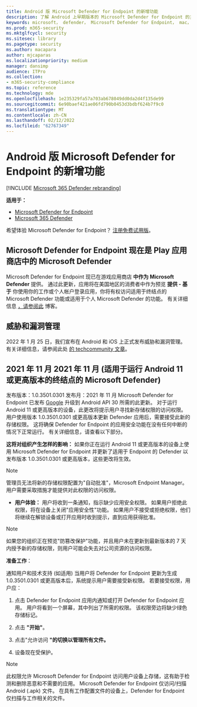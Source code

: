 ```yaml
---
title: Android 版 Microsoft Defender for Endpoint 的新增功能
description: 了解 Android 上早期版本的 Microsoft Defender for Endpoint 的主要更改。
keywords: microsoft， defender， Microsoft Defender for Endpoint， mac， 安装， macos， whatsnew
ms.prod: m365-security
ms.mktglfcycl: security
ms.sitesec: library
ms.pagetype: security
ms.author: macapara
author: mjcaparas
ms.localizationpriority: medium
manager: dansimp
audience: ITPro
ms.collection:
- m365-security-compliance
ms.topic: reference
ms.technology: mde
ms.openlocfilehash: 1e235329fa57a703ab678049dd0da2d4f135de99
ms.sourcegitcommit: 6e90baef421ae06fd790b0453d3bdbf624b7f9c0
ms.translationtype: MT
ms.contentlocale: zh-CN
ms.lasthandoff: 02/12/2022
ms.locfileid: "62767349"
---
```

# <a name="whats-new-in-microsoft-defender-for-endpoint-on-android"></a>Android 版 Microsoft Defender for Endpoint 的新增功能

[!INCLUDE [Microsoft 365 Defender rebranding](../../includes/microsoft-defender.md)]

**适用于：**
- [Microsoft Defender for Endpoint](https://go.microsoft.com/fwlink/p/?linkid=2154037)
- [Microsoft 365 Defender](https://go.microsoft.com/fwlink/?linkid=2118804)

希望体验 Microsoft Defender for Endpoint？ [注册免费试用版](https://signup.microsoft.com/create-account/signup?products=7f379fee-c4f9-4278-b0a1-e4c8c2fcdf7e&ru=https://aka.ms/MDEp2OpenTrial?ocid=docs-wdatp-exposedapis-abovefoldlink)。

## <a name="microsoft-defender-for-endpoint-is-now-microsoft-defender-in-the-play-store"></a>Microsoft Defender for Endpoint 现在是 Play 应用商店中的 Microsoft Defender

Microsoft Defender for Endpoint 现已在游戏应用商店 **中作为 Microsoft Defender** 提供。 通过此更新，应用将在美国地区的消费者中作为预览 **提供 - 基于** 你使用你的工作或个人帐户登录应用，你将有权访问适用于终结点的 Microsoft Defender 功能或适用于个人 Microsoft Defender 的功能。 有关详细信息 [，请参阅此](https://www.microsoft.com/en-us/microsoft-365/microsoft-defender-for-individuals) 博客。

## <a name="threat-and-vulnerability-management"></a>威胁和漏洞管理

2022 年 1 月 25 日，我们宣布在 Android 和 iOS 上正式发布威胁和漏洞管理。 有关详细信息，请参阅此处 [的 techcommunity 文章](https://techcommunity.microsoft.com/t5/microsoft-defender-for-endpoint/announcing-general-availability-of-vulnerability-management/ba-p/3071663)。

## <a name="upcoming-permission-changes-for-microsoft-defender-for-endpoint-running-android-11-or-later-nov-2021"></a>2021 年 11 月 2021 年 11 月 (适用于运行 Android 11 或更高版本的终结点的 Microsoft Defender) 

发布版本：1.0.3501.0301 发布月：2021 年 11 月 Microsoft Defender for Endpoint 已发布 [Google](https://developer.android.com/distribute/play-policies#APILevel30) 升级到 Android API 30 所需的此更新。 对于运行 Android 11 或更高版本的设备[](https://developer.android.com/training/data-storage/manage-all-files#all-files-access-google-play)，此更改将提示用户寻找新存储权限的访问权限。 用户使用版本 1.0.3501.0301 或更高版本更新 Defender 应用后，需要接受此新的存储权限。 这将确保 Defender for Endpoint 的应用安全功能在没有任何中断的情况下正常运行。 有关详细信息，请查看以下部分。

**这将对组织产生怎样的影响：** 如果你正在运行 Android 11 或更高版本的设备上使用 Microsoft Defender for Endpoint 并更新了适用于 Endpoint 的 Defender 以发布版本 1.0.3501.0301 或更高版本，这些更改将生效。

> [!NOTE]
> 管理员无法将新的存储权限配置为"自动批准"，Microsoft Endpoint Manager。 用户需要采取措施才能提供对此权限的访问权限。

- **用户体验：** 用户将收到一条通知，指示缺少应用安全权限。 如果用户拒绝此权限，将在设备上关闭"应用安全性"功能。 如果用户不接受或拒绝权限，他们将继续在解锁设备或打开应用时收到提示，直到应用获得批准。

> [!NOTE]
> 如果您的组织正在预览"防篡改保护"功能，并且用户未在更新到最新版本的 7 天内授予新的存储权限，则用户可能会失去对公司资源的访问权限。

**准备工作**：

通知用户和技术支持 (如适用) 当用户将 Defender for Endpoint 更新为生成 1.0.3501.0301 或更高版本后，系统提示用户需要接受新权限。 若要接受权限，用户应：

1. 点击 Defender for Endpoint 应用内通知或打开 Defender for Endpoint 应用。 用户将看到一个屏幕，其中列出了所需的权限。 该权限旁边将缺少绿色存储标记。

2. 点击 **"开始"**。

3. 点击"允许访问 **"的切换以管理所有文件。**

4. 设备现在受保护。

  > [!NOTE]
  > 此权限允许 Microsoft Defender for Endpoint 访问用户设备上存储，这有助于检测和删除恶意和不需要的应用。 Microsoft Defender for Endpoint 仅访问/扫描 Android (.apk) 文件。 在具有工作配置文件的设备上，Defender for Endpoint 仅扫描与工作相关的文件。
